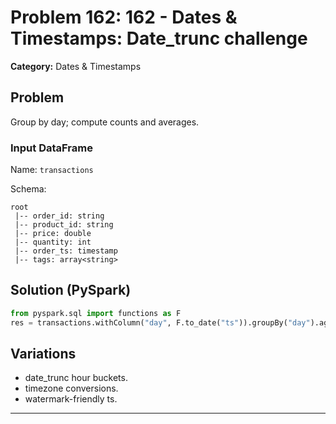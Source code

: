 # Problem 162: 162 - Dates & Timestamps: Date_trunc challenge

**Category:** Dates & Timestamps

## Problem
Group by day; compute counts and averages.

### Input DataFrame
Name: `transactions`

Schema:
```
root
 |-- order_id: string
 |-- product_id: string
 |-- price: double
 |-- quantity: int
 |-- order_ts: timestamp
 |-- tags: array<string>
```

## Solution (PySpark)
```python
from pyspark.sql import functions as F
res = transactions.withColumn("day", F.to_date("ts")).groupBy("day").agg(F.count("*").alias("events"), F.avg("value").alias("avg_value"))
```

## Variations
- date_trunc hour buckets.
- timezone conversions.
- watermark-friendly ts.

---
